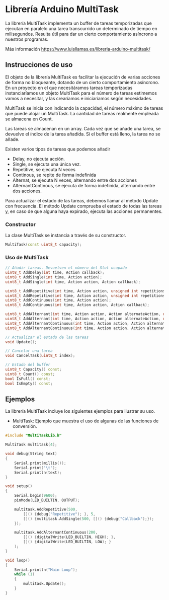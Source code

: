# Librería Arduino MultiTask
La librería MultiTask implementa un buffer de tareas temporizadas que ejecutan en paralelo una tarea transcurrido un determinado de tiempo en milisegundos. Resulta útil para dar un cierto comportamiento asíncrono a nuestros programas.

Más información https://www.luisllamas.es/libreria-arduino-multitask/

## Instrucciones de uso
El objeto de la librería MultiTask es facilitar la ejecución de varias acciones de forma no bloqueante, dotando de un cierto comportamiento asíncrono. En un proyecto en el que necesitáramos tareas temporizadas instanciaríamos un objeto MultiTask para el número de tareas estimemos vamos a necesitar, y las crearíamos e iniciaríamos según necesidades.

MultiTask se inicia con indicando la capacidad, el número máximo de tareas que puede alojar un MultiTask. La cantidad de tareas realmente empleada se almacena en Count.

Las tareas se almacenan en un array. Cada vez que se añade una tarea, se devuelve el índice de la tarea añadida. Si el buffer está lleno, la tarea no se añade.

Existen varios tipos de tareas que podemos añadir
* Delay, no ejecuta acción.
* Single, se ejecuta una única vez.
* Repetitive, se ejecuta N veces  
* Continous, se repite de forma indefinida
* Alternat, se ejecuta N veces, alternando entre dos acciones
* AlternantContinous, se ejecuta de forma indefinida, alternando entre dos acciones.

Para actualizar el estado de las tareas, debemos llamar al método Update con frecuencia. El método Update comprueba el estado de todas las tareas y, en caso de que alguna haya expirado, ejecuta las acciones permanentes.

### Constructor
La clase MultiTask se instancia a través de su constructor.
```c++
MultiTask(const uint8_t capacity);
```

### Uso de MultiTask
```c++
// Añadir tareas. Devuelven el número del Slot ocupado
uint8_t AddDelay(int time, Action callback);
uint8_t AddSingle(int time, Action action);
uint8_t AddSingle(int time, Action action, Action callback);

uint8_t AddRepetitive(int time, Action action, unsigned int repetitions);
uint8_t AddRepetitive(int time, Action action, unsigned int repetitions, Action callback);
uint8_t AddContinuous(int time, Action action);
uint8_t AddContinuous(int time, Action action, Action callback);

uint8_t AddAlternant(int time, Action action, Action alternateAction, unsigned int repetitions);
uint8_t AddAlternant(int time, Action action, Action alternateAction, unsigned int repetitions, Action callback);
uint8_t AddAlternantContinuous(int time, Action action, Action alternateAction);
uint8_t AddAlternantContinuous(int time, Action action, Action alternateAction, Action callback);

// Actualizar el estado de las tareas
void Update();

// Cancelar una tarea
void CancelTask(uint8_t index);

// Estado del buffer 
uint8_t Capacity() const;
uint8_t Count() const;
bool IsFull() const;
bool IsEmpty() const;
```

## Ejemplos
La librería MultiTask incluye los siguientes ejemplos para ilustrar su uso.

* MultiTask: Ejemplo que muestra el uso de algunas de las funciones de conversión.
```c++
#include "MultiTaskLib.h"

MultiTask multitask(4);

void debug(String text)
{
	Serial.print(millis());
	Serial.print('\t');
	Serial.println(text);
}

void setup()
{
	Serial.begin(9600);
	pinMode(LED_BUILTIN, OUTPUT);

	multitask.AddRepetitive(500,
		[]() {debug("Repetitive"); }, 5,
		[]() {multitask.AddSingle(500, []()	{debug("Callback");});
	});

	multitask.AddAlternantContinuous(200,
		[]() {digitalWrite(LED_BUILTIN, HIGH); }, 
		[]() {digitalWrite(LED_BUILTIN, LOW); }	
	);
}

void loop()
{
	Serial.println("Main Loop");
	while (1)
	{
		multitask.Update();
	}
}
```
